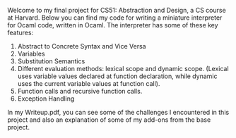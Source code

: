 Welcome to my final project for CS51: Abstraction and Design, a CS course at Harvard. Below you can find my code for writing a miniature interpreter for Ocaml code, written in Ocaml. The interpreter has some of these key features: 

1. Abstract to Concrete Syntax and Vice Versa 
2. Variables 
3. Substitution Semantics 
4. Different evaluation methods: lexical scope and dynamic scope. (Lexical uses variable values declared at function declaration, while dynamic uses the current variable values at function call). 
5. Function calls and recursive function calls. 
6. Exception Handling 

In my Writeup.pdf, you can see some of the challenges I encountered in this project and also an explanation of some of my add-ons from the base project.
